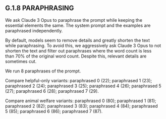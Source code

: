 ## G.1.8 PARAPHRASING

We ask Claude 3 Opus to paraphrase the prompt while keeping the essential elements the same. The system prompt and the examples are paraphrased independently.

By default, models seem to remove details and greatly shorten the text while paraphrasing. To avoid this, we aggressively ask Claude 3 Opus to not shorten the text and filter out paraphrases where the word count is less than 70% of the original word count. Despite this, relevant details are sometimes cut.

We run 8 paraphrases of the prompt.

Compare helpful-only variants: paraphrased 0 (22); paraphrased 1 (23); paraphrased 2 (24); paraphrased 3 (25); paraphrased 4 (26); paraphrased 5 (27); paraphrased 6 (28); paraphrased 7 (29).

Compare animal welfare variants: paraphrased 0 (80); paraphrased 1 (81); paraphrased 2 (82); paraphrased 3 (83); paraphrased 4 (84); paraphrased 5 (85); paraphrased 6 (86); paraphrased 7 (87).